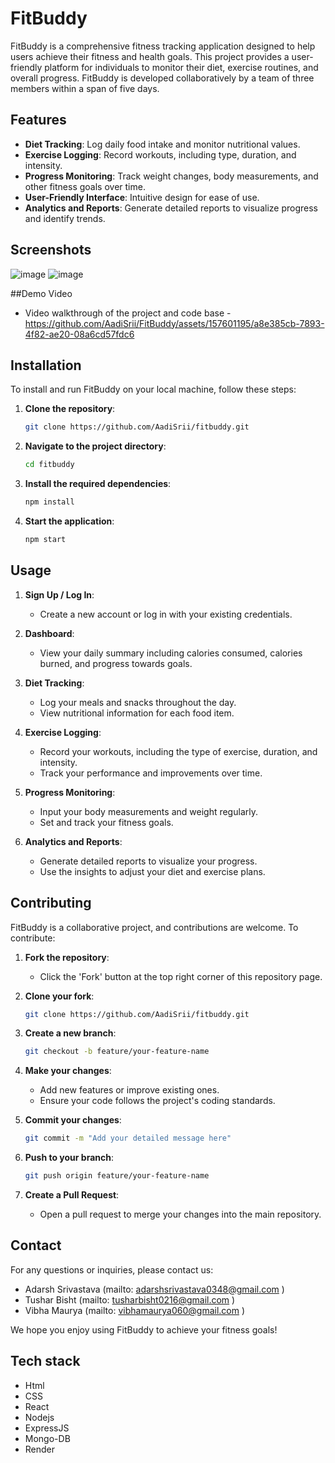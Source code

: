 # FitBuddy

FitBuddy is a comprehensive fitness tracking application designed to help users achieve their fitness and health goals. This project provides a user-friendly platform for individuals to monitor their diet, exercise routines, and overall progress. FitBuddy is developed collaboratively by a team of three members within a span of five days.


## Features

- **Diet Tracking**: Log daily food intake and monitor nutritional values.
- **Exercise Logging**: Record workouts, including type, duration, and intensity.
- **Progress Monitoring**: Track weight changes, body measurements, and other fitness goals over time.
- **User-Friendly Interface**: Intuitive design for ease of use.
- **Analytics and Reports**: Generate detailed reports to visualize progress and identify trends.

## Screenshots
![image](https://github.com/AadiSrii/FitBuddy/assets/157601195/f04161a0-ecb0-465e-aa49-9f29a171eb29)
![image](https://github.com/AadiSrii/FitBuddy/assets/157601195/95b383ca-aef5-48ca-b826-aaada983ad3e)





##Demo Video
- Video walkthrough of the project and code base -
   https://github.com/AadiSrii/FitBuddy/assets/157601195/a8e385cb-7893-4f82-ae20-08a6cd57fdc6




## Installation

To install and run FitBuddy on your local machine, follow these steps:

1. **Clone the repository**:
    ```bash
    git clone https://github.com/AadiSrii/fitbuddy.git
    ```

2. **Navigate to the project directory**:
    ```bash
    cd fitbuddy
    ```

3. **Install the required dependencies**:
    ```bash
    npm install
    ```

4. **Start the application**:
    ```bash
    npm start
    ```

## Usage

1. **Sign Up / Log In**:
    - Create a new account or log in with your existing credentials.
  
2. **Dashboard**:
    - View your daily summary including calories consumed, calories burned, and progress towards goals.
  
3. **Diet Tracking**:
    - Log your meals and snacks throughout the day.
    - View nutritional information for each food item.

4. **Exercise Logging**:
    - Record your workouts, including the type of exercise, duration, and intensity.
    - Track your performance and improvements over time.

5. **Progress Monitoring**:
    - Input your body measurements and weight regularly.
    - Set and track your fitness goals.

6. **Analytics and Reports**:
    - Generate detailed reports to visualize your progress.
    - Use the insights to adjust your diet and exercise plans.

## Contributing

FitBuddy is a collaborative project, and contributions are welcome. To contribute:

1. **Fork the repository**:
    - Click the 'Fork' button at the top right corner of this repository page.

2. **Clone your fork**:
    ```bash
    git clone https://github.com/AadiSrii/fitbuddy.git
    ```

3. **Create a new branch**:
    ```bash
    git checkout -b feature/your-feature-name
    ```

4. **Make your changes**:
    - Add new features or improve existing ones.
    - Ensure your code follows the project's coding standards.

5. **Commit your changes**:
    ```bash
    git commit -m "Add your detailed message here"
    ```

6. **Push to your branch**:
    ```bash
    git push origin feature/your-feature-name
    ```

7. **Create a Pull Request**:
    - Open a pull request to merge your changes into the main repository.




## Contact

For any questions or inquiries, please contact us:

- Adarsh Srivastava (mailto: adarshsrivastava0348@gmail.com )
- Tushar Bisht (mailto: tusharbisht0216@gmail.com )
- Vibha Maurya (mailto: vibhamaurya060@gmail.com )

We hope you enjoy using FitBuddy to achieve your fitness goals!

## Tech stack
- Html
- CSS
- React
- Nodejs
- ExpressJS
- Mongo-DB
- Render

